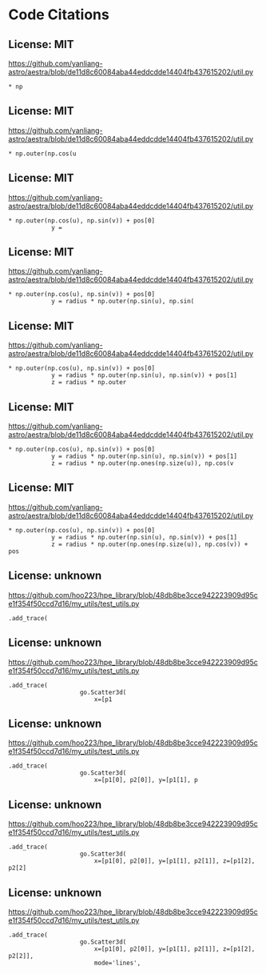 # Code Citations

## License: MIT
https://github.com/yanliang-astro/aestra/blob/de11d8c60084aba44eddcdde14404fb437615202/util.py

```
* np
```


## License: MIT
https://github.com/yanliang-astro/aestra/blob/de11d8c60084aba44eddcdde14404fb437615202/util.py

```
* np.outer(np.cos(u
```


## License: MIT
https://github.com/yanliang-astro/aestra/blob/de11d8c60084aba44eddcdde14404fb437615202/util.py

```
* np.outer(np.cos(u), np.sin(v)) + pos[0]
            y =
```


## License: MIT
https://github.com/yanliang-astro/aestra/blob/de11d8c60084aba44eddcdde14404fb437615202/util.py

```
* np.outer(np.cos(u), np.sin(v)) + pos[0]
            y = radius * np.outer(np.sin(u), np.sin(
```


## License: MIT
https://github.com/yanliang-astro/aestra/blob/de11d8c60084aba44eddcdde14404fb437615202/util.py

```
* np.outer(np.cos(u), np.sin(v)) + pos[0]
            y = radius * np.outer(np.sin(u), np.sin(v)) + pos[1]
            z = radius * np.outer
```


## License: MIT
https://github.com/yanliang-astro/aestra/blob/de11d8c60084aba44eddcdde14404fb437615202/util.py

```
* np.outer(np.cos(u), np.sin(v)) + pos[0]
            y = radius * np.outer(np.sin(u), np.sin(v)) + pos[1]
            z = radius * np.outer(np.ones(np.size(u)), np.cos(v
```


## License: MIT
https://github.com/yanliang-astro/aestra/blob/de11d8c60084aba44eddcdde14404fb437615202/util.py

```
* np.outer(np.cos(u), np.sin(v)) + pos[0]
            y = radius * np.outer(np.sin(u), np.sin(v)) + pos[1]
            z = radius * np.outer(np.ones(np.size(u)), np.cos(v)) + pos
```


## License: unknown
https://github.com/hoo223/hpe_library/blob/48db8be3cce942223909d95ce1f354f50ccd7d16/my_utils/test_utils.py

```
.add_trace(
```


## License: unknown
https://github.com/hoo223/hpe_library/blob/48db8be3cce942223909d95ce1f354f50ccd7d16/my_utils/test_utils.py

```
.add_trace(
                    go.Scatter3d(
                        x=[p1
```


## License: unknown
https://github.com/hoo223/hpe_library/blob/48db8be3cce942223909d95ce1f354f50ccd7d16/my_utils/test_utils.py

```
.add_trace(
                    go.Scatter3d(
                        x=[p1[0], p2[0]], y=[p1[1], p
```


## License: unknown
https://github.com/hoo223/hpe_library/blob/48db8be3cce942223909d95ce1f354f50ccd7d16/my_utils/test_utils.py

```
.add_trace(
                    go.Scatter3d(
                        x=[p1[0], p2[0]], y=[p1[1], p2[1]], z=[p1[2], p2[2]
```


## License: unknown
https://github.com/hoo223/hpe_library/blob/48db8be3cce942223909d95ce1f354f50ccd7d16/my_utils/test_utils.py

```
.add_trace(
                    go.Scatter3d(
                        x=[p1[0], p2[0]], y=[p1[1], p2[1]], z=[p1[2], p2[2]],
                        mode='lines',
```


